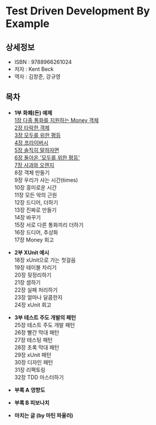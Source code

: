 # Test Driven Development By Example


## 상세정보

- ISBN : 9788966261024
- 저자 : Kent Beck
- 역자 : 김창준, 강규영


## 목차

- **1부 화폐(돈) 예제**  
  [1장 다중 통화를 지원하는 Money 객체](./section01/README.md)  
  [2장 타락한 객체](./section02/README.md)  
  [3장 모두를 위한 평등](./section03/README.md)  
  [4장 프라이버시](./section04/README.md)  
  [5장 솔직히 말하자면](./section05/README.md)  
  [6장 돌아온 '모두를 위한 평등'](./section06/README.md)   
  [7장 사과와 오렌지](./section07/README.md)  
  8장 객체 만들기  
  9장 우리가 사는 시간(times)  
  10장 흥미로운 시간  
  11장 모든 악의 근원  
  12장 드디어, 더하기  
  13장 진짜로 만들기  
  14장 바꾸기  
  15장 서로 다른 통화끼리 더하기  
  16장 드디어, 추상화  
  17장 Money 회고  
  
- **2부 XUnit 예시**  
  18장 xUnit으로 가는 첫걸음  
  19장 테이블 차리기  
  20장 뒷정리하기  
  21장 셈하기  
  22장 실패 처리하기  
  23장 얼마나 달콤한지  
  24장 xUnit 회고  

- **3부 테스트 주도 개발의 패턴**  
  25장 테스트 주도 개발 패턴  
  26장 빨간 막대 패턴  
  27장 테스팅 패턴  
  28장 초록 막대 패턴  
  29장 xUnit 패턴  
  30장 디자인 패턴  
  31장 리팩토링  
  32장 TDD 마스터하기  

- **부록 A 영향도**

- **부록 B 피보나치**

- **마치는 글 (by 마틴 파울러)**

